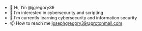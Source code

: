 - 👋 Hi, I’m @jgregory39
- 👀 I’m interested in cybersecurity and scripting
- 🌱 I’m currently learning cybersecurity and information security
- 📫 How to reach me josephgregory39@protonmail.com

<!---
jgregory39/jgregory39 is a ✨ special ✨ repository because its `README.md` (this file) appears on your GitHub profile.
You can click the Preview link to take a look at your changes.
--->
